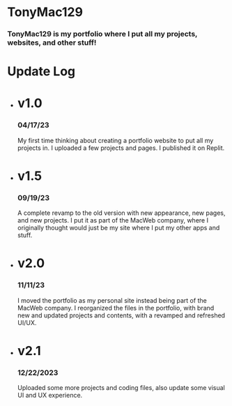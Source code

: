 # TonyMac129
### TonyMac129 is my portfolio where I put all my projects, websites, and other stuff!  
# Update Log
- # v1.0
  ### 04/17/23
  My first time thinking about creating a portfolio website to put all my projects in. I uploaded a few projects and pages. I published it on Replit.
- # v1.5
  ### 09/19/23
  A complete revamp to the old version with new appearance, new pages, and new projects. I put it as part of the MacWeb company, where I originally thought would just be my site where I put my other apps and stuff.
- # v2.0
  ### 11/11/23
  I moved the portfolio as my personal site instead being part of the MacWeb company. I reorganized the files in the portfolio, with brand new and updated projects and contents, with a revamped and refreshed UI/UX.
- # v2.1
  ### 12/22/2023
  Uploaded some more projects and coding files, also update some visual UI and UX experience.
